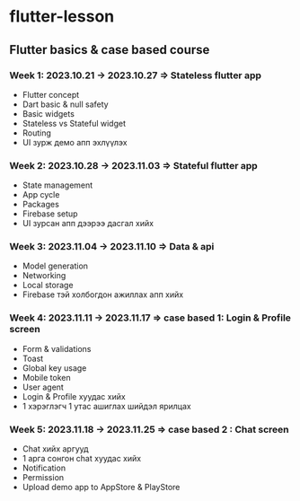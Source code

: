 # flutter-lesson

## Flutter basics & case based course
### Week 1: 2023.10.21 -> 2023.10.27 => Stateless flutter app
  - Flutter concept
  - Dart basic & null safety
  - Basic widgets
  - Stateless vs Stateful widget
  - Routing 
  - UI зурж демо апп эхлүүлэх
### Week 2: 2023.10.28 -> 2023.11.03 => Stateful flutter app 
  - State management
  - App cycle
  - Packages
  - Firebase setup
  - UI зурсан апп дээрээ дасгал хийх
### Week 3: 2023.11.04 -> 2023.11.10 => Data & api
  - Model generation
  - Networking
  - Local storage
  - Firebase тэй холбогдон ажиллах апп хийх
### Week 4: 2023.11.11 -> 2023.11.17 => case based 1: Login & Profile screen 
  - Form & validations
  - Toast
  - Global key usage
  - Mobile token
  - User agent
  - Login & Profile хуудас хийх
  - 1 хэрэглэгч 1 утас ашиглах шийдэл ярилцах
### Week 5: 2023.11.18 -> 2023.11.25 => case based 2 : Chat screen
  - Chat хийх аргууд
  - 1 арга сонгон chat хуудас хийх
  - Notification
  - Permission
  - Upload demo app to AppStore & PlayStore 
